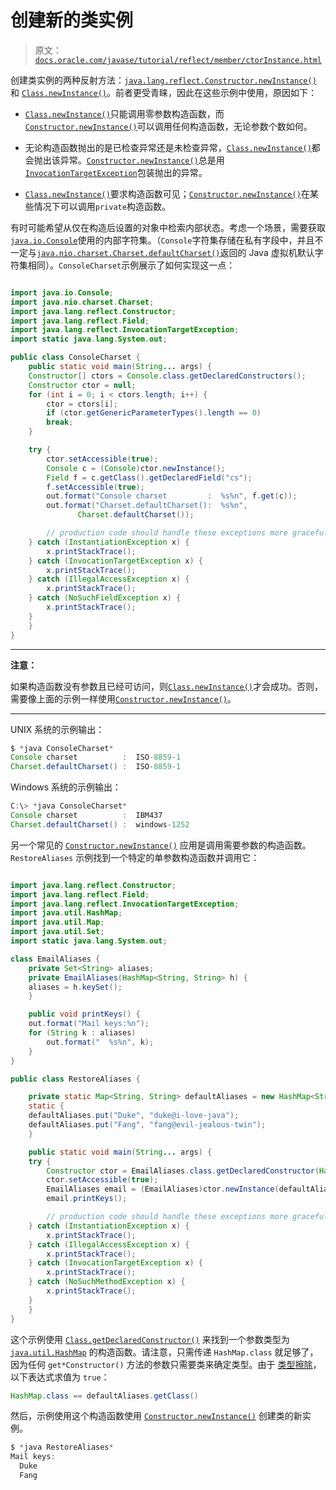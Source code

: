 # 创建新的类实例

> 原文：[`docs.oracle.com/javase/tutorial/reflect/member/ctorInstance.html`](https://docs.oracle.com/javase/tutorial/reflect/member/ctorInstance.html)

创建类实例的两种反射方法：[`java.lang.reflect.Constructor.newInstance()`](https://docs.oracle.com/javase/8/docs/api/java/lang/reflect/Constructor.html#newInstance-java.lang.Object...-) 和 [`Class.newInstance()`](https://docs.oracle.com/javase/8/docs/api/java/lang/Class.html#newInstance--)。前者更受青睐，因此在这些示例中使用，原因如下：

+   [`Class.newInstance()`](https://docs.oracle.com/javase/8/docs/api/java/lang/Class.html#newInstance--)只能调用零参数构造函数，而[`Constructor.newInstance()`](https://docs.oracle.com/javase/8/docs/api/java/lang/reflect/Constructor.html#newInstance-java.lang.Object...-)可以调用任何构造函数，无论参数个数如何。

+   无论构造函数抛出的是已检查异常还是未检查异常，[`Class.newInstance()`](https://docs.oracle.com/javase/8/docs/api/java/lang/Class.html#newInstance--)都会抛出该异常。[`Constructor.newInstance()`](https://docs.oracle.com/javase/8/docs/api/java/lang/reflect/Constructor.html#newInstance-java.lang.Object...-)总是用[`InvocationTargetException`](https://docs.oracle.com/javase/8/docs/api/java/lang/reflect/InvocationTargetException.html)包装抛出的异常。

+   [`Class.newInstance()`](https://docs.oracle.com/javase/8/docs/api/java/lang/Class.html#newInstance--)要求构造函数可见；[`Constructor.newInstance()`](https://docs.oracle.com/javase/8/docs/api/java/lang/reflect/Constructor.html#newInstance-java.lang.Object...-)在某些情况下可以调用`private`构造函数。

有时可能希望从仅在构造后设置的对象中检索内部状态。考虑一个场景，需要获取[`java.io.Console`](https://docs.oracle.com/javase/8/docs/api/java/io/Console.html)使用的内部字符集。（`Console`字符集存储在私有字段中，并且不一定与[`java.nio.charset.Charset.defaultCharset()`](https://docs.oracle.com/javase/8/docs/api/java/nio/charset/Charset.html#defaultCharset--)返回的 Java 虚拟机默认字符集相同）。``ConsoleCharset``示例展示了如何实现这一点：

```java

import java.io.Console;
import java.nio.charset.Charset;
import java.lang.reflect.Constructor;
import java.lang.reflect.Field;
import java.lang.reflect.InvocationTargetException;
import static java.lang.System.out;

public class ConsoleCharset {
    public static void main(String... args) {
	Constructor[] ctors = Console.class.getDeclaredConstructors();
	Constructor ctor = null;
	for (int i = 0; i < ctors.length; i++) {
	    ctor = ctors[i];
	    if (ctor.getGenericParameterTypes().length == 0)
		break;
	}

	try {
	    ctor.setAccessible(true);
 	    Console c = (Console)ctor.newInstance();
	    Field f = c.getClass().getDeclaredField("cs");
	    f.setAccessible(true);
	    out.format("Console charset         :  %s%n", f.get(c));
	    out.format("Charset.defaultCharset():  %s%n",
		       Charset.defaultCharset());

        // production code should handle these exceptions more gracefully
	} catch (InstantiationException x) {
	    x.printStackTrace();
 	} catch (InvocationTargetException x) {
 	    x.printStackTrace();
	} catch (IllegalAccessException x) {
	    x.printStackTrace();
	} catch (NoSuchFieldException x) {
	    x.printStackTrace();
	}
    }
}

```

* * *

**注意：**

如果构造函数没有参数且已经可访问，则[`Class.newInstance()`](https://docs.oracle.com/javase/8/docs/api/java/lang/Class.html#newInstance--)才会成功。否则，需要像上面的示例一样使用[`Constructor.newInstance()`](https://docs.oracle.com/javase/8/docs/api/java/lang/reflect/Constructor.html#newInstance-java.lang.Object...-)。

* * *

UNIX 系统的示例输出：

```java
$ *java ConsoleCharset*
Console charset          :  ISO-8859-1
Charset.defaultCharset() :  ISO-8859-1

```

Windows 系统的示例输出：

```java
C:\> *java ConsoleCharset*
Console charset          :  IBM437
Charset.defaultCharset() :  windows-1252

```

另一个常见的 [`Constructor.newInstance()`](https://docs.oracle.com/javase/8/docs/api/java/lang/reflect/Constructor.html#newInstance-java.lang.Object...-) 应用是调用需要参数的构造函数。``RestoreAliases`` 示例找到一个特定的单参数构造函数并调用它：

```java

import java.lang.reflect.Constructor;
import java.lang.reflect.Field;
import java.lang.reflect.InvocationTargetException;
import java.util.HashMap;
import java.util.Map;
import java.util.Set;
import static java.lang.System.out;

class EmailAliases {
    private Set<String> aliases;
    private EmailAliases(HashMap<String, String> h) {
	aliases = h.keySet();
    }

    public void printKeys() {
	out.format("Mail keys:%n");
	for (String k : aliases)
	    out.format("  %s%n", k);
    }
}

public class RestoreAliases {

    private static Map<String, String> defaultAliases = new HashMap<String, String>();
    static {
	defaultAliases.put("Duke", "duke@i-love-java");
	defaultAliases.put("Fang", "fang@evil-jealous-twin");
    }

    public static void main(String... args) {
	try {
	    Constructor ctor = EmailAliases.class.getDeclaredConstructor(HashMap.class);
	    ctor.setAccessible(true);
	    EmailAliases email = (EmailAliases)ctor.newInstance(defaultAliases);
	    email.printKeys();

        // production code should handle these exceptions more gracefully
	} catch (InstantiationException x) {
	    x.printStackTrace();
	} catch (IllegalAccessException x) {
	    x.printStackTrace();
	} catch (InvocationTargetException x) {
	    x.printStackTrace();
	} catch (NoSuchMethodException x) {
	    x.printStackTrace();
	}
    }
}

```

这个示例使用 [`Class.getDeclaredConstructor()`](https://docs.oracle.com/javase/8/docs/api/java/lang/Class.html#getDeclaredConstructor-java.lang.Class...-) 来找到一个参数类型为 [`java.util.HashMap`](https://docs.oracle.com/javase/8/docs/api/java/util/HashMap.html) 的构造函数。请注意，只需传递 `HashMap.class` 就足够了，因为任何 `get*Constructor()` 方法的参数只需要类来确定类型。由于 [类型擦除](https://docs.oracle.com/javase/specs/jls/se7/html/jls-4.html#jls-4.6)，以下表达式求值为 `true`：

```java
HashMap.class == defaultAliases.getClass()

```

然后，示例使用这个构造函数使用 [`Constructor.newInstance()`](https://docs.oracle.com/javase/8/docs/api/java/lang/reflect/Constructor.html#newInstance-java.lang.Object...-) 创建类的新实例。

```java
$ *java RestoreAliases*
Mail keys:
  Duke
  Fang

```
